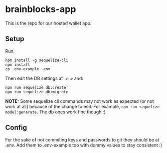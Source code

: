# brainblocks-app

This is the repo for our hosted wallet app.

## Setup
Run: 

```
npm install -g sequelize-cli
npm install
cp .env-example .env
```

Then edit the DB settings at `.env` and:

```
npm run sequelize db:create
npm run sequelize db:migrate
```

**NOTE:** Some sequelize cli commands may not work as expected (or not work at all) because of the change to es6. For example, `npm run sequelize model:generate`. The db ones work fine though :)


## Config
For the sake of not commiting keys and passwords to git they should be at .env.
Add them to .env-example too with dummy values to stay consistent :)